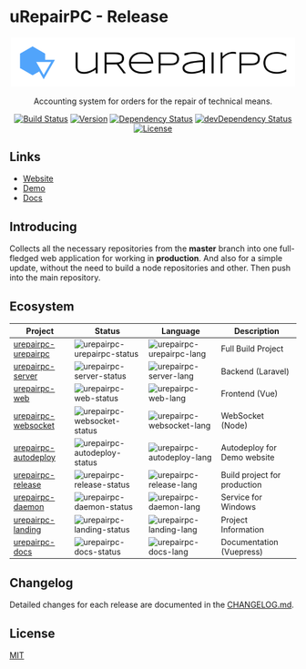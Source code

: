 # uRepairPC - Release

<p align="center">
  <a href="https://github.com/uRepairPC">
    <img width="500" src="https://raw.githubusercontent.com/uRepairPC/docs/master/public/logo-left-icon.png" alt="uRepairPC">
  </a>
</p>
<p align="center">
  Accounting system for orders for the repair of technical means.
</p>

<p align="center">
  <a href="https://circleci.com/gh/uRepairPC/release" rel="nofollow"><img src="https://circleci.com/gh/uRepairPC/release.svg?style=shield" alt="Build Status"></a>
  <a href="https://github.com/uRepairPC/release" rel="nofollow"><img src="https://img.shields.io/github/package-json/v/urepairpc/release.svg" alt="Version"></a>
  <a href="https://david-dm.org/uRepairPC/release" rel="nofollow"><img src="https://david-dm.org/uRepairPC/release.svg" alt="Dependency Status"></a>
  <a href="https://david-dm.org/uRepairPC/release?type=dev" rel="nofollow"><img src="https://david-dm.org/uRepairPC/release/dev-status.svg" alt="devDependency Status"></a>
	<a href="https://github.com/uRepairPC/release" rel="nofollow"><img src="https://img.shields.io/github/license/urepairpc/release.svg" alt="License"></a>
</p>

## Links
- [Website](https://urepairpc.com/)
- [Demo](https://demo.urepairpc.com/)
- [Docs](https://docs.urepairpc.com/)

## Introducing
Collects all the necessary repositories from the **master** branch into one full-fledged
web application for working in **production**. And also for a simple update, without
the need to build a node repositories and other. Then push into the main repository.

## Ecosystem
| Project | Status | Language | Description |
|---------|--------|----------|-------------|
| [urepairpc-urepairpc]  | ![urepairpc-urepairpc-status]  | ![urepairpc-urepairpc-lang]  | Full Build Project |
| [urepairpc-server]     | ![urepairpc-server-status]     | ![urepairpc-server-lang]     | Backend (Laravel) |
| [urepairpc-web]        | ![urepairpc-web-status]        | ![urepairpc-web-lang]        | Frontend (Vue) |
| [urepairpc-websocket]  | ![urepairpc-websocket-status]  | ![urepairpc-websocket-lang]  | WebSocket (Node) |
| [urepairpc-autodeploy] | ![urepairpc-autodeploy-status] | ![urepairpc-autodeploy-lang] | Autodeploy for Demo website |
| [urepairpc-release]    | ![urepairpc-release-status]    | ![urepairpc-release-lang]    | Build project for production |
| [urepairpc-daemon]     | ![urepairpc-daemon-status]     | ![urepairpc-daemon-lang]     | Service for Windows |
| [urepairpc-landing]    | ![urepairpc-landing-status]    | ![urepairpc-landing-lang]    | Project Information |
| [urepairpc-docs]       | ![urepairpc-docs-status]       | ![urepairpc-docs-lang]       | Documentation (Vuepress) |

[urepairpc-urepairpc]: https://github.com/uRepairPC/urepairpc
[urepairpc-urepairpc-status]: https://img.shields.io/github/release/urepairpc/urepairpc.svg
[urepairpc-urepairpc-lang]: https://img.shields.io/github/languages/top/urepairpc/urepairpc.svg

[urepairpc-server]: https://github.com/uRepairPC/server
[urepairpc-server-status]: https://img.shields.io/github/package-json/v/urepairpc/server.svg
[urepairpc-server-lang]: https://img.shields.io/github/languages/top/urepairpc/server.svg

[urepairpc-web]: https://github.com/uRepairPC/web
[urepairpc-web-status]: https://img.shields.io/github/package-json/v/urepairpc/web.svg
[urepairpc-web-lang]: https://img.shields.io/github/languages/top/urepairpc/web.svg

[urepairpc-websocket]: https://github.com/uRepairPC/websocket
[urepairpc-websocket-status]: https://img.shields.io/github/package-json/v/urepairpc/websocket.svg
[urepairpc-websocket-lang]: https://img.shields.io/github/languages/top/urepairpc/websocket.svg

[urepairpc-autodeploy]: https://github.com/uRepairPC/autodeploy
[urepairpc-autodeploy-status]: https://img.shields.io/github/package-json/v/urepairpc/autodeploy.svg
[urepairpc-autodeploy-lang]: https://img.shields.io/github/languages/top/urepairpc/autodeploy.svg

[urepairpc-release]: https://github.com/uRepairPC/release
[urepairpc-release-status]: https://img.shields.io/github/package-json/v/urepairpc/release.svg
[urepairpc-release-lang]: https://img.shields.io/github/languages/top/urepairpc/release.svg

[urepairpc-daemon]: https://github.com/uRepairPC/daemon
[urepairpc-daemon-status]: https://img.shields.io/github/package-json/v/urepairpc/daemon.svg
[urepairpc-daemon-lang]: https://img.shields.io/github/languages/top/urepairpc/daemon.svg

[urepairpc-landing]: https://github.com/uRepairPC/landing
[urepairpc-landing-status]: https://img.shields.io/github/package-json/v/urepairpc/landing.svg
[urepairpc-landing-lang]: https://img.shields.io/github/languages/top/urepairpc/landing.svg

[urepairpc-docs]: https://github.com/uRepairPC/docs
[urepairpc-docs-status]: https://img.shields.io/github/package-json/v/urepairpc/docs.svg
[urepairpc-docs-lang]: https://img.shields.io/github/languages/top/urepairpc/docs.svg

## Changelog
Detailed changes for each release are documented in the [CHANGELOG.md](https://github.com/uRepairPC/release/blob/master/CHANGELOG.md).

## License
[MIT](https://opensource.org/licenses/MIT)

